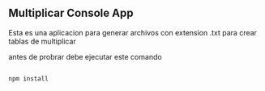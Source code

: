 

## Multiplicar Console App

Esta es una aplicacion para generar archivos con extension .txt para crear tablas de multiplicar


antes de probrar debe ejecutar este comando

```

npm install

```